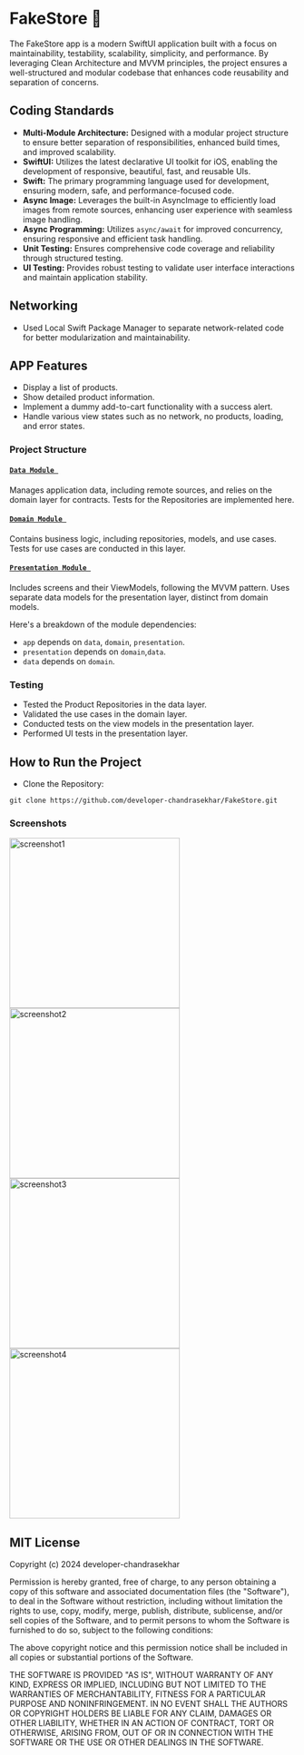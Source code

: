 # FakeStore 📱
The FakeStore app is a modern SwiftUI application built with a focus on maintainability, testability, scalability, simplicity, and performance. By leveraging Clean Architecture and MVVM principles, the project ensures a well-structured and modular codebase that enhances code reusability and separation of concerns.
## Coding Standards
- **Multi-Module Architecture:** Designed with a modular project structure to ensure better separation of responsibilities, enhanced build times, and improved scalability.
- **SwiftUI:** Utilizes the latest declarative UI toolkit for iOS, enabling the development of responsive, beautiful, fast, and reusable UIs.
- **Swift:** The primary programming language used for development, ensuring modern, safe, and performance-focused code.
- **Async Image:** Leverages the built-in AsyncImage to efficiently load images from remote sources, enhancing user experience with seamless image handling.
- **Async Programming:** Utilizes `async/await` for improved concurrency, ensuring responsive and efficient task handling.
- **Unit Testing:** Ensures comprehensive code coverage and reliability through structured testing.
- **UI Testing:** Provides robust testing to validate user interface interactions and maintain application stability.
## Networking
- Used Local Swift Package Manager to separate network-related code for better modularization and maintainability.
## APP Features
- Display a list of products.
- Show detailed product information.
- Implement a dummy add-to-cart functionality with a success alert.
- Handle various view states such as no network, no products, loading, and error states.
### Project Structure

#### [`Data Module `](/FakeStore/FakeStore/Data)

Manages application data, including remote sources, and relies on the domain layer for contracts. Tests for the Repositories are implemented here.

#### [`Domain Module `](FakeStore/FakeStore/Domain)

Contains business logic, including repositories, models, and use cases. Tests for use cases are conducted in this layer.

#### [`Presentation Module `](FakeStore/FakeStore/Presentation)

Includes screens and their ViewModels, following the MVVM pattern. Uses separate data models for the presentation layer, distinct from domain models.

Here's a breakdown of the module dependencies:
- `app` depends on `data`, `domain`, `presentation`.
- `presentation` depends on `domain`,`data`.
- `data` depends on `domain`.

### Testing
- Tested the Product Repositories in the data layer.
- Validated the use cases in the domain layer.
- Conducted tests on the view models in the presentation layer.
- Performed UI tests in the presentation layer.

## How to Run the Project

- Clone the Repository:
```
git clone https://github.com/developer-chandrasekhar/FakeStore.git
```
### Screenshots
<p>
  <img alt="screenshot1" src="https://github.com/developer-chandrasekhar/develop-sample-images/blob/main/fakeStore_1.png?raw=true" width="300"> 
  <img alt="screenshot2" src="https://github.com/developer-chandrasekhar/develop-sample-images/blob/main/FakeStore_2.png?raw=true" width="300"><br>
  <img alt="screenshot3" src="https://github.com/developer-chandrasekhar/develop-sample-images/blob/main/FakeStore_3.png?raw=true" width="300">
  <img alt="screenshot4" src="https://github.com/developer-chandrasekhar/develop-sample-images/blob/main/FakeStore_4.png?raw=true" width="300">
</p> 

## MIT License

Copyright (c) 2024 developer-chandrasekhar

Permission is hereby granted, free of charge, to any person obtaining a copy
of this software and associated documentation files (the "Software"), to deal
in the Software without restriction, including without limitation the rights
to use, copy, modify, merge, publish, distribute, sublicense, and/or sell
copies of the Software, and to permit persons to whom the Software is
furnished to do so, subject to the following conditions:

The above copyright notice and this permission notice shall be included in all
copies or substantial portions of the Software.

THE SOFTWARE IS PROVIDED "AS IS", WITHOUT WARRANTY OF ANY KIND, EXPRESS OR
IMPLIED, INCLUDING BUT NOT LIMITED TO THE WARRANTIES OF MERCHANTABILITY,
FITNESS FOR A PARTICULAR PURPOSE AND NONINFRINGEMENT. IN NO EVENT SHALL THE
AUTHORS OR COPYRIGHT HOLDERS BE LIABLE FOR ANY CLAIM, DAMAGES OR OTHER
LIABILITY, WHETHER IN AN ACTION OF CONTRACT, TORT OR OTHERWISE, ARISING FROM,
OUT OF OR IN CONNECTION WITH THE SOFTWARE OR THE USE OR OTHER DEALINGS IN THE
SOFTWARE.

